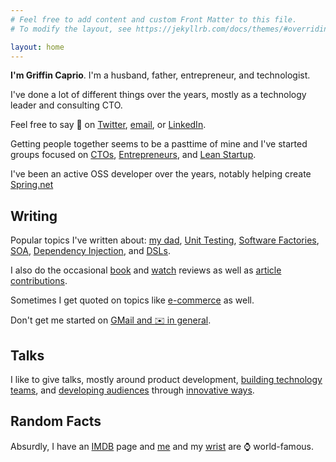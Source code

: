 ```yaml
---
# Feel free to add content and custom Front Matter to this file.
# To modify the layout, see https://jekyllrb.com/docs/themes/#overriding-theme-defaults

layout: home
---
```


**I'm Griffin Caprio**. I'm a husband, father, entrepreneur, and technologist. 

I've done a lot of different things over the years, mostly as a technology leader and consulting CTO.

Feel free to say 👋 on [Twitter](https://twitter.com/gcaprio), [email](mailto:me@griffincaprio.com?subject=Hi!), or [LinkedIn](https://www.linkedin.com/in/griffincaprio/).

Getting people together seems to be a pasttime of mine and I've started groups focused on [CTOs](http://www.chicagoctoforum.com), [Entrepreneurs](http://www.meetup.com/Bootstrappers-Breakfast-Chicago), and [Lean Startup](https://www.linkedin.com/company/chicago-lean-startup-circle/).

I've been an active OSS developer over the years, notably helping create [Spring.net](http://springframework.net/)


## Writing

Popular topics I've written about: [my dad](https://technori.com/2011/03/4767-carmen/),
[Unit Testing](http://www.code-magazine.com/Article.aspx?quickid=0411031), 
[Software Factories](https://www.griffincaprio.com/blog/2014/09/software-factories-refactoring-an-industry.html), 
[SOA](http://www.code-magazine.com/Article.aspx?quickid=0505081), 
[Dependency Injection](https://docs.microsoft.com/en-us/archive/msdn-magazine/2005/september/design-patterns-dependency-injection), and 
[DSLs](http://www.ddj.com/dept/architect/184429825).

I also do the occasional [book](http://www.computer.org/csdl/mags/ds/2008/08/mds2008080003-abs.html) and
[watch](http://forums.timezone.com/index.php?t=tree&goto=6331023&rid=0#msg_6331023) reviews as well as
[article contributions](http://technori.com/2011/08/145-how-to-find-a-developer-in-chicago). 

Sometimes I get quoted on topics like [e-commerce](https://www.shopify.com/retail/is-rent-the-new-cac) as well.

Don't get me started on [GMail and ✉️  in general](https://www.gmass.co/gmailgenius/how-i-email-griffin-caprio/#.Xo6cXshKg2w). 


## Talks
I like to give talks, mostly around product development, [building technology teams](https://pbell.wistia.com/medias/ta42qetgj5), and [developing audiences](https://www.google.com/url?sa=t&rct=j&q=&esrc=s&source=web&cd=&cad=rja&uact=8&ved=2ahUKEwiSoqfWz_vvAhVFLs0KHbKiA_QQFjABegQIBRAD&url=https%3A%2F%2Fwww.thejuntoinstitute.com%2Fevents%2Fbuilding-organic-marketing-engines-using-owned-channels%2F&usg=AOvVaw1mxQ-dibu3vVaA3KgwSpV3) through [innovative ways](https://blog.propllr.com/teach-customers-to-get-results-and-referrals).

## Random Facts
Absurdly, I have an [IMDB](http://www.imdb.com/name/nm5974623/) page and 
[me](https://www.ablogtowatch.com/ablogtowatch-reader-joins-watch-weekend-los-angeles/) and 
my [wrist](https://hodinkee.imgix.net/uploads/block/inline_image/content_image/1764/PopUpRecap_5.jpg?ixlib=rails-1.1.0&auto=format&ch=Width%2CDPR%2CSave-Data&fit=crop&fm=jpg&q=55&usm=12&w=700&dpr=2&s=aa129287c703a4bee670cf2319049260) are ⌚️ world-famous.
